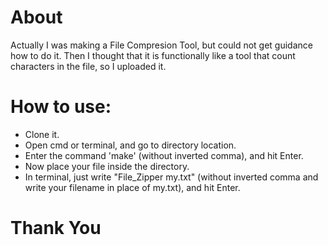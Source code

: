 # About
Actually I was making a File Compresion Tool, but could not get guidance how to do it. Then I thought that it is functionally like a tool that count characters in the file, so I uploaded it.

# How to use:
* Clone it.
* Open cmd or terminal, and go to directory location.
* Enter the command 'make' (without inverted comma), and hit Enter.
* Now place your file inside the directory.
* In terminal, just write "File_Zipper my.txt" (without inverted comma and write your filename in place of my.txt), and hit Enter.

# Thank You
